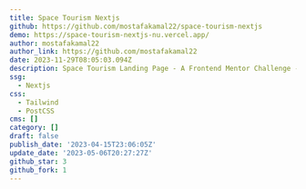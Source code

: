 ```yaml
---
title: Space Tourism Nextjs
github: https://github.com/mostafakamal22/space-tourism-nextjs
demo: https://space-tourism-nextjs-nu.vercel.app/
author: mostafakamal22
author_link: https://github.com/mostafakamal22
date: 2023-11-29T08:05:03.094Z
description: Space Tourism Landing Page - A Frontend Mentor Challenge - Nextjs Version 13
ssg:
  - Nextjs
css:
  - Tailwind
  - PostCSS
cms: []
category: []
draft: false
publish_date: '2023-04-15T23:06:05Z'
update_date: '2023-05-06T20:27:27Z'
github_star: 3
github_fork: 1
---
```

